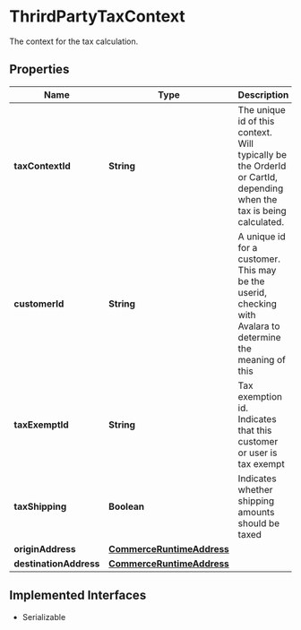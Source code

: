 

# ThrirdPartyTaxContext

The context for the tax calculation.

## Properties

| Name | Type | Description | Notes |
|------------ | ------------- | ------------- | -------------|
|**taxContextId** | **String** | The unique id of this context. Will typically be the OrderId or CartId, depending when the tax is being calculated. |  [optional] |
|**customerId** | **String** | A unique id for a customer.  This may be the userid, checking with Avalara to determine the meaning of this |  [optional] |
|**taxExemptId** | **String** | Tax exemption id.  Indicates that this customer or user is tax exempt |  [optional] |
|**taxShipping** | **Boolean** | Indicates whether shipping amounts should be taxed |  [optional] |
|**originAddress** | [**CommerceRuntimeAddress**](CommerceRuntimeAddress.md) |  |  [optional] |
|**destinationAddress** | [**CommerceRuntimeAddress**](CommerceRuntimeAddress.md) |  |  [optional] |


## Implemented Interfaces

* Serializable



